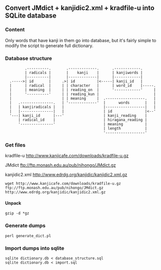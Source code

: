 ## Convert JMdict + kanjidic2.xml + kradfile-u into SQLite database

### Content

Only words that have kanji in them go into database, but it's fairly simple to modify the script to generate full dictionary.

### Database structure

             .----------.       .-------------.      .------------.
             | radicals |       |    kanji    |      | kanjiwords |
             |----------|       |-------------|      |------------|
      .----->| id       |     .>| id          |<-----| kanji_id   |
      |      | radical  |     | | character   |      | word_id    |-----.
      |      | meaning  |     | | reading_on  |      '------------'     |
      |      '----------'     | | reading_kun |                         |
      |                       | | meaning     |  .------------------.   |
      |   .---------------.   | '-------------'  |      words       |   |
      |   | kanjiradicals |   |                  |------------------|   |
      |   |---------------|   |                  | id               |<--'
      '---| kanji_id      |---'                  | kanji_reading    |
          | radical_id    |                      | hiragana_reading |
          '---------------'                      | meaning          |
                                                 | length           |
                                                 '------------------'

### Get files

kradfile-u http://www.kanjicafe.com/downloads/kradfile-u.gz

JMdict ftp://ftp.monash.edu.au/pub/nihongo/JMdict.gz

kanjidic2.xml http://www.edrdg.org/kanjidic/kanjidic2.xml.gz

```
wget http://www.kanjicafe.com/downloads/kradfile-u.gz ftp://ftp.monash.edu.au/pub/nihongo/JMdict.gz http://www.edrdg.org/kanjidic/kanjidic2.xml.gz
```

#### Unpack

`
gzip -d *gz
`

### Generate dumps

`
perl generate_dict.pl
`

### Import dumps into sqlite

```
sqlite dictionary.db < database_structure.sql
sqlite dictionary.db < import.sql 
```
